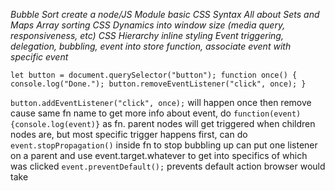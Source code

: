*Bubble Sort*
*create a node/JS Module*
*basic CSS Syntax*
*All about Sets and Maps*
*Array sorting*
*CSS Dynamics into window size (media query, responsiveness, etc)*
*CSS Hierarchy*
*inline styling*
*Event triggering, delegation, bubbling, event into store function, associate event with specific event*

`let button = document.querySelector("button");
 function once() {
   console.log("Done.");
   button.removeEventListener("click", once);
 }`

 `button.addEventListener("click", once);` will happen once then remove cause same fn name
to get more info about event, do `function(event) {console.log(event)}` as fn.
parent nodes will get triggered when children nodes are, but most specific trigger happens first,
can do `event.stopPropagation()` inside fn to stop bubbling up
can put one listener on a parent and use event.target.whatever to get into specifics of which was clicked
`event.preventDefault();` prevents default action browser would take
